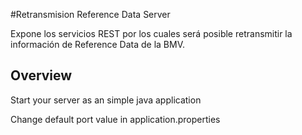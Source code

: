 #Retransmision Reference Data Server 

Expone los servicios REST por los cuales será posible retransmitir la información de Reference Data de la BMV.

## Overview   
Start your server as an simple java application  

Change default port value in application.properties